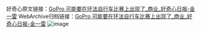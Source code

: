 好奇心原文链接：[GoPro 可能要在环法自行车比赛上出现了_商业_好奇心日报-金一雷](https://www.qdaily.com/articles/4133.html)
WebArchive归档链接：[GoPro 可能要在环法自行车比赛上出现了_商业_好奇心日报-金一雷](http://web.archive.org/web/20190623153815/https://www.qdaily.com/articles/4133.html)
![image](http://ww3.sinaimg.cn/large/007d5XDpgy1g3veu8j4vuj30u01o04pf)